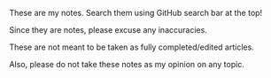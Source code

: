 These are my notes. Search them using GitHub search bar at the top!

Since they are notes, please excuse any inaccuracies.

These are not meant to be taken as fully completed/edited articles.

Also, please do not take these notes as my opinion on any topic.
